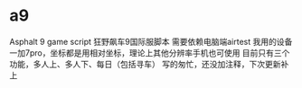 # a9
 Asphalt 9 game script
狂野飙车9国际服脚本
需要依赖电脑端airtest
我用的设备一加7pro，坐标都是用相对坐标，理论上其他分辨率手机也可使用
目前只有三个功能，多人上、多人下、每日（包括寻车）
写的匆忙，还没加注释，下次更新补上

